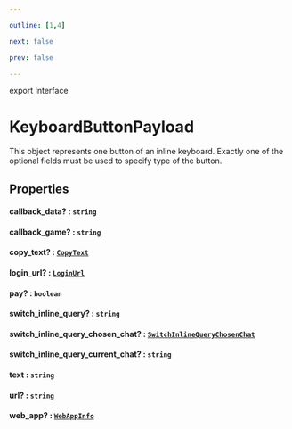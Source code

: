 ```yaml
---

outline: [1,4]

next: false

prev: false

---
```


export Interface
# KeyboardButtonPayload

This object represents one button of an inline keyboard. Exactly one of the optional fields must be used to specify type of the button.

## Properties

#### callback_data? : `string`

#### callback_game? : `string`

#### copy_text? : [`CopyText`](./CopyText.md)

#### login_url? : [`LoginUrl`](./LoginUrl.md)

#### pay? : `boolean`

#### switch_inline_query? : `string`

#### switch_inline_query_chosen_chat? : [`SwitchInlineQueryChosenChat`](./SwitchInlineQueryChosenChat.md)

#### switch_inline_query_current_chat? : `string`

#### text : `string`

#### url? : `string`

#### web_app? : [`WebAppInfo`](./WebAppInfo.md)
